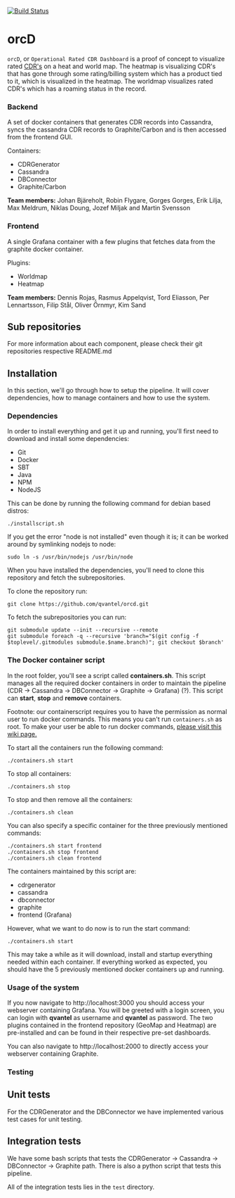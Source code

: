 [![Build Status](https://travis-ci.org/flygare/orcd.svg?branch=master)](https://travis-ci.org/flygare/orcd)

orcD
=======
`orcD`, or `Operational Rated CDR Dashboard` is a proof of concept to visualize rated [CDR's](https://en.wikipedia.org/wiki/Call_detail_record) on a heat and world map. The heatmap is visualizing CDR's that has gone through some rating/billing system which has a product tied to it, which is visualized in the heatmap. The worldmap visualizes rated CDR's which has a roaming status in the record.

### Backend

A set of docker containers that generates CDR records into Cassandra, syncs the cassandra CDR records to Graphite/Carbon and is then accessed from the frontend GUI.

Containers:
- CDRGenerator
- Cassandra
- DBConnector
- Graphite/Carbon

**Team members:** Johan Bjäreholt, Robin Flygare, Gorges Gorges, Erik Lilja, Max Meldrum, Niklas Doung, Jozef Miljak and Martin Svensson

### Frontend

A single Grafana container with a few plugins that fetches data from the graphite docker container.

Plugins:
- Worldmap
- Heatmap

**Team members:** Dennis Rojas, Rasmus Appelqvist, Tord Eliasson, Per Lennartsson, Filip Stål, Oliver Örnmyr, Kim Sand

## Sub repositories

For more information about each component, please check their git repositories respective README.md

## Installation

In this section, we'll go through how to setup the pipeline. It will cover dependencies, how to manage containers and how to use the system.

### Dependencies
In order to install everything and get it up and running, you'll first need to download and install some dependencies:
- Git
- Docker
- SBT
- Java
- NPM
- NodeJS

This can be done by running the following command for debian based distros:
```
./installscript.sh
```
If you get the error "node is not installed" even though it is; it can be worked around by symlinking nodejs to node:
```
sudo ln -s /usr/bin/nodejs /usr/bin/node
```

When you have installed the dependencies, you'll need to clone this repository and fetch the subrepositories.

To clone the repository run:
```
git clone https://github.com/qvantel/orcd.git
```

To fetch the subrepositories you can run:
```
git submodule update --init --recursive --remote
git submodule foreach -q --recursive 'branch="$(git config -f $toplevel/.gitmodules submodule.$name.branch)"; git checkout $branch'
```

### The Docker container script
In the root folder, you'll see a script called **containers.sh**. This script manages all the required docker containers in order to maintain the pipeline (CDR -> Cassandra -> DBConnector -> Graphite -> Grafana) (?). This script can **start**, **stop** and **remove** containers.

Footnote: our containerscript requires you to have the permission as normal user to run docker commands. This means you can't run `containers.sh` as root. To make your user be able to run docker commands, [please visit this wiki page.](https://github.com/flygare/orcd/wiki/Docker-Help)

To start all the containers run the following command:
```
./containers.sh start
```

To stop all containers:
```
./containers.sh stop
```

To stop and then remove all the containers:
```
./containers.sh clean
```

You can also specify a specific container for the three previously mentioned commands:
```
./containers.sh start frontend
./containers.sh stop frontend
./containers.sh clean frontend
```

The containers maintained by this script are:
- cdrgenerator
- cassandra
- dbconnector
- graphite
- frontend (Grafana)

However, what we want to do now is to run the start command:
```
./containers.sh start
```

This may take a while as it will download, install and startup everything needed within each container. If everything worked as expected, you should have the 5 previously mentioned docker containers up and running.


### Usage of the system
If you now navigate to http://localhost:3000 you should access your webserver containing Grafana. You will be greeted with a login screen, you can login with **qvantel** as username and **qvantel** as password. The two plugins contained in the frontend repository (GeoMap and Heatmap) are pre-installed and can be found in their respective pre-set dashboards.

You can also navigate to http://localhost:2000 to directly access your webserver containing Graphite.

### Testing
## Unit tests
For the CDRGenerator and the DBConnector we have implemented various test cases for unit testing.

## Integration tests
We have some bash scripts that tests the CDRGenerator -> Cassandra -> DBConnector -> Graphite path.
There is also a python script that tests this pipeline.

All of the integration tests lies in the `test` directory.

